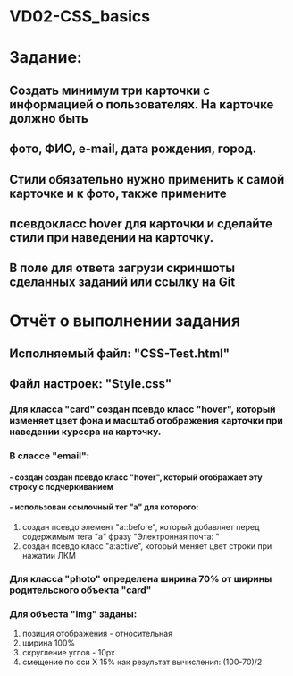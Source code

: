 # VD02-CSS_basics
# Задание: 
## Создать минимум три карточки с информацией о пользователях. На карточке должно быть 
##     фото, ФИО, e-mail, дата рождения, город.
## Стили обязательно нужно применить к самой карточке и к фото, также примените 
##    псевдокласс hover для карточки и сделайте стили при наведении на карточку.
## В поле для ответа загрузи скриншоты сделанных заданий или ссылку на Git

# Отчёт о выполнении задания
## Исполняемый файл: "CSS-Test.html"
## Файл настроек: "Style.css"
### Для класса "card" создан псевдо класс "hover", который изменяет цвет фона и масштаб отображения карточки при наведении курсора на карточку.
### В слассе "email":
#### - создан создан псевдо класс "hover", который отображает эту строку с подчеркиванием
#### - использован ссылочный тег "a" для которого:
1. создан псевдо элемент "a::before", который добавляет перед содержимым тега "a" фразу "Электронная почта: "
2. создан псевдо класс "a:active", который меняет цвет строки при нажатии ЛКМ 
### Для класса "photo" определена ширина 70% от ширины родительского объекта "card"
### Для объеста "img" заданы:
1. позиция отображения - относительная
2. ширина 100%
3. скругление углов - 10px
4. смещение по оси Х 15% как результат вычисления: (100-70)/2
